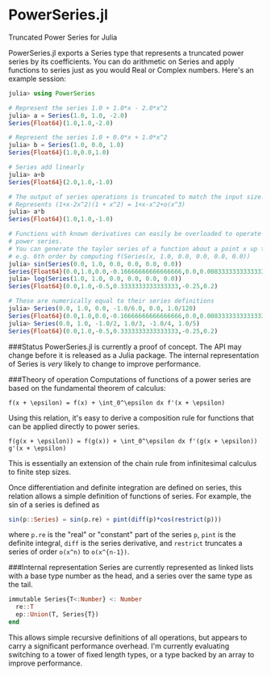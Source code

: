 PowerSeries.jl
==============

Truncated Power Series for Julia

PowerSeries.jl exports a Series type that represents a truncated power series by its coefficients. You can do arithmetic on Series and apply functions to series just as you would Real or Complex numbers. Here's an example session:

```julia
julia> using PowerSeries

# Represent the series 1.0 + 1.0*x - 2.0*x^2
julia> a = Series(1.0, 1.0, -2.0)
Series{Float64}(1.0,1.0,-2.0)

# Represent the series 1.0 + 0.0*x + 1.0*x^2
julia> b = Series(1.0, 0.0, 1.0)
Series{Float64}(1.0,0.0,1.0)

# Series add linearly
julia> a+b
Series{Float64}(2.0,1.0,-1.0)

# The output of series operations is truncated to match the input size.
# Represents (1+x-2x^2)(1 + x^2) = 1+x-x^2+o(x^3)
julia> a*b
Series{Float64}(1.0,1.0,-1.0)

# Functions with known derivatives can easily be overloaded to operate on
# power series.
# You can generate the taylor series of a function about a point x up to
# e.g. 6th order by computing f(Series(x, 1.0, 0.0, 0.0, 0.0, 0.0))
julia> sin(Series(0.0, 1.0, 0.0, 0.0, 0.0, 0.0))
Series{Float64}(0.0,1.0,0.0,-0.16666666666666666,0.0,0.008333333333333333)
julia> log(Series(1.0, 1.0, 0.0, 0.0, 0.0, 0.0))
Series{Float64}(0.0,1.0,-0.5,0.3333333333333333,-0.25,0.2)

# These are numerically equal to their series definitions
julia> Series(0.0, 1.0, 0.0, -1.0/6.0, 0.0, 1.0/120)
Series{Float64}(0.0,1.0,0.0,-0.16666666666666666,0.0,0.008333333333333333)
julia> Series(0.0, 1.0, -1.0/2, 1.0/3, -1.0/4, 1.0/5)
Series{Float64}(0.0,1.0,-0.5,0.3333333333333333,-0.25,0.2)
```

###Status
PowerSeries.jl is currently a proof of concept. The API may change before it is released as a Julia package. The internal representation of Series is _very_ likely to change to improve performance.

###Theory of operation
Computations of functions of a power series are based on the fundamental theorem of calculus:

```
f(x + \epsilon) = f(x) + \int_0^\epsilon dx f'(x + \epsilon)
```

Using this relation, it's easy to derive a composition rule for functions that can be applied directly to power series.

```
f(g(x + \epsilon)) = f(g(x)) + \int_0^\epsilon dx f'(g(x + \epsilon)) g'(x + \epsilon)
```

This is essentially an extension of the chain rule from infinitesimal calculus to finite step sizes.

Once differentiation and definite integration are defined on series, this relation allows a simple definition of functions of series. For example, the sin of a series is defined as

```julia
sin(p::Series) = sin(p.re) + pint(diff(p)*cos(restrict(p)))
```

where `p.re` is the "real" or "constant" part of the series `p`, `pint` is the definite integral, `diff` is the series derivative, and `restrict` truncates a series of order `o(x^n)` to `o(x^{n-1})`.

###Internal representation
Series are currently represented as linked lists with a base type number as the head, and a series over the same type as the tail.

```julia
immutable Series{T<:Number} <: Number
  re::T
  ep::Union(T, Series{T})
end
```

This allows simple recursive definitions of all operations, but appears to carry a significant performance overhead. I'm currently evaluating switching to a tower of fixed length types, or a type backed by an array to improve performance.